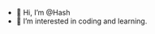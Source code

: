 - 👋 Hi, I’m @Hash
- 👀 I’m interested in coding and learning.

<!---
Hash-Off/Hash-Off is a ✨ special ✨ repository because its `README.md` (this file) appears on your GitHub profile.
You can click the Preview link to take a look at your changes.
--->
